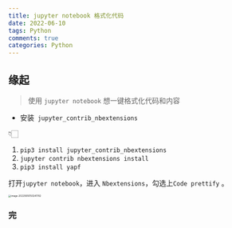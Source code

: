 ```yaml
---
title: jupyter notebook 格式化代码
date: 2022-06-10
tags: Python
comments: true
categories: Python
---
```


## 缘起

> 使用 `jupyter notebook` 想一键格式化代码和内容



- 安装` jupyter_contrib_nbextensions`

👇🏻

1. `pip3 install jupyter_contrib_nbextensions`
2. `jupyter contrib nbextensions install`
3. `pip3 install yapf `



打开`jupyter notebook`，进入 `Nbextensions`，勾选上`Code prettify` 。


<img src="https://s2.loli.net/2022/06/16/LaFUPsWSyYjg3AH.png" alt="image-20220616150241782" style="zoom:33%;" />



### 完

